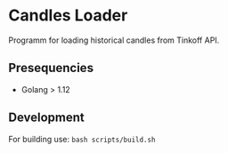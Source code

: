 # Candles Loader

Programm for loading historical candles from Tinkoff API.

## Presequencies

* Golang > 1.12

## Development

For building use: `bash scripts/build.sh`
